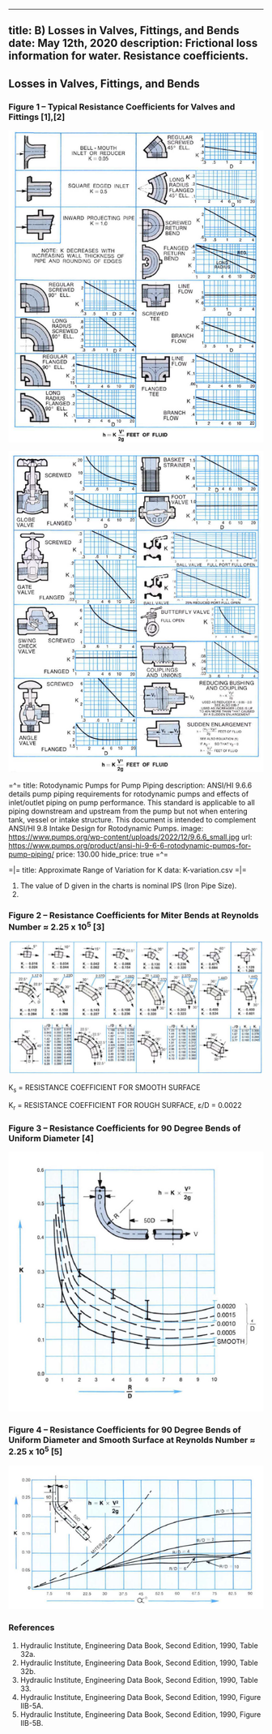-----
title:  B) Losses in Valves, Fittings, and Bends
date: May 12th, 2020
description: Frictional loss information for water. Resistance coefficients.
-----

## Losses in Valves, Fittings, and Bends

### Figure 1 – Typical Resistance Coefficients for Valves and Fittings [1],[2]

![](table-32a.png "")

![](table-32b.png "")

=^=
title: Rotodynamic Pumps for Pump Piping
description: ANSI/HI 9.6.6 details pump piping requirements for rotodynamic pumps and effects of inlet/outlet piping on pump performance. This standard is applicable to all piping downstream and upstream from the pump but not when entering tank, vessel or intake structure. This document is intended to complement ANSI/HI 9.8 Intake Design for Rotodynamic Pumps.
image: https://www.pumps.org/wp-content/uploads/2022/12/9.6.6_small.jpg
url: https://www.pumps.org/product/ansi-hi-9-6-6-rotodynamic-pumps-for-pump-piping/
price: 130.00 
hide_price: true
=^=

=|=
title: Approximate Range of Variation for K
data: K-variation.csv
=|=

1. The value of D given in the charts is nominal IPS (Iron Pipe Size).
2. <units us = "For velocities below 15 feet per second, check valves and foot valves will be only partially open and will exhibit higher values of K than that shown in the charts." metric = "For velocities below 4.6 meters per second, check valves and foot valves will be only partially open and will exhibit higher values of K than that shown in the charts."/>

### Figure 2 – Resistance Coefficients for Miter Bends at Reynolds Number ≈ 2.25 x 10<sup>5</sup> [3]

![](miter-bends.png "")

K<sub>s</sub> = RESISTANCE COEFFICIENT FOR SMOOTH SURFACE

K<sub>r</sub> = RESISTANCE COEFFICIENT FOR ROUGH SURFACE, ε/D = 0.0022

### Figure 3 – Resistance Coefficients for 90 Degree Bends of Uniform Diameter [4]

![](IIIB-5A.png "")

### Figure 4 – Resistance Coefficients for 90 Degree Bends of Uniform Diameter and Smooth Surface at Reynolds Number ≈ 2.25 x 10<sup>5</sup> [5]

![](IIIB-5B.png "")

### References
1. Hydraulic Institute, Engineering Data Book, Second Edition, 1990, Table 32a.
2. Hydraulic Institute, Engineering Data Book, Second Edition, 1990, Table 32b.
3. Hydraulic Institute, Engineering Data Book, Second Edition, 1990, Table 33. 
4. Hydraulic Institute, Engineering Data Book, Second Edition, 1990, Figure IIB-5A.
5. Hydraulic Institute, Engineering Data Book, Second Edition, 1990, Figure IIB-5B.